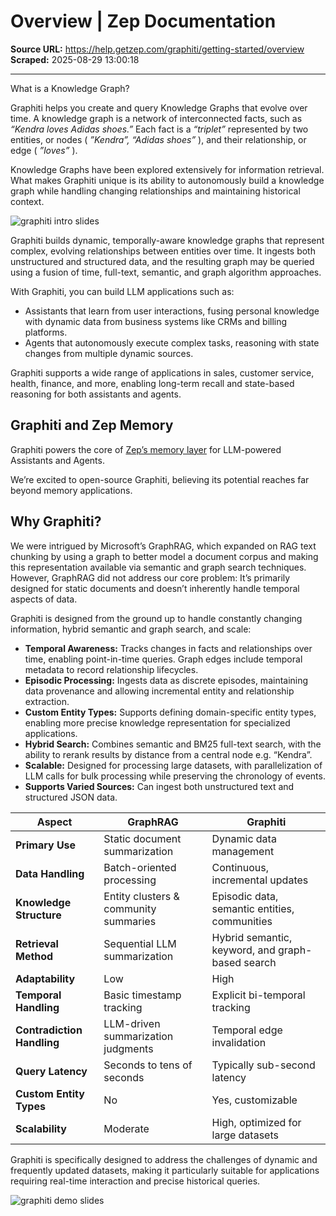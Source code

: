 # Overview | Zep Documentation

**Source URL:** https://help.getzep.com/graphiti/getting-started/overview  
**Scraped:** 2025-08-29 13:00:18

---

What is a Knowledge Graph?

Graphiti helps you create and query Knowledge Graphs that evolve over time. A knowledge graph is a network of interconnected facts, such as _“Kendra loves Adidas shoes.”_ Each fact is a _“triplet”_ represented by two entities, or nodes ( _”Kendra”, “Adidas shoes”_ ), and their relationship, or edge ( _”loves”_ ).

  

Knowledge Graphs have been explored extensively for information retrieval. What makes Graphiti unique is its ability to autonomously build a knowledge graph while handling changing relationships and maintaining historical context.

![graphiti intro slides](https://files.buildwithfern.com/zep.docs.buildwithfern.com/2025-08-28T23:32:12.149Z/images/graphiti-graph-intro.gif)

Graphiti builds dynamic, temporally-aware knowledge graphs that represent complex, evolving relationships between entities over time. It ingests both unstructured and structured data, and the resulting graph may be queried using a fusion of time, full-text, semantic, and graph algorithm approaches.

With Graphiti, you can build LLM applications such as:

  * Assistants that learn from user interactions, fusing personal knowledge with dynamic data from business systems like CRMs and billing platforms.
  * Agents that autonomously execute complex tasks, reasoning with state changes from multiple dynamic sources.

Graphiti supports a wide range of applications in sales, customer service, health, finance, and more, enabling long-term recall and state-based reasoning for both assistants and agents.

## Graphiti and Zep Memory

Graphiti powers the core of [Zep’s memory layer](https://www.getzep.com/) for LLM-powered Assistants and Agents.

We’re excited to open-source Graphiti, believing its potential reaches far beyond memory applications.

## Why Graphiti?

We were intrigued by Microsoft’s GraphRAG, which expanded on RAG text chunking by using a graph to better model a document corpus and making this representation available via semantic and graph search techniques. However, GraphRAG did not address our core problem: It’s primarily designed for static documents and doesn’t inherently handle temporal aspects of data.

Graphiti is designed from the ground up to handle constantly changing information, hybrid semantic and graph search, and scale:

  * **Temporal Awareness:** Tracks changes in facts and relationships over time, enabling point-in-time queries. Graph edges include temporal metadata to record relationship lifecycles.
  * **Episodic Processing:** Ingests data as discrete episodes, maintaining data provenance and allowing incremental entity and relationship extraction.
  * **Custom Entity Types:** Supports defining domain-specific entity types, enabling more precise knowledge representation for specialized applications.
  * **Hybrid Search:** Combines semantic and BM25 full-text search, with the ability to rerank results by distance from a central node e.g. “Kendra”.
  * **Scalable:** Designed for processing large datasets, with parallelization of LLM calls for bulk processing while preserving the chronology of events.
  * **Supports Varied Sources:** Can ingest both unstructured text and structured JSON data.

Aspect| GraphRAG| Graphiti  
---|---|---  
 **Primary Use**|  Static document summarization| Dynamic data management  
 **Data Handling**|  Batch-oriented processing| Continuous, incremental updates  
 **Knowledge Structure**|  Entity clusters & community summaries| Episodic data, semantic entities, communities  
 **Retrieval Method**|  Sequential LLM summarization| Hybrid semantic, keyword, and graph-based search  
 **Adaptability**|  Low| High  
 **Temporal Handling**|  Basic timestamp tracking| Explicit bi-temporal tracking  
 **Contradiction Handling**|  LLM-driven summarization judgments| Temporal edge invalidation  
 **Query Latency**|  Seconds to tens of seconds| Typically sub-second latency  
 **Custom Entity Types**|  No| Yes, customizable  
 **Scalability**|  Moderate| High, optimized for large datasets  
  
Graphiti is specifically designed to address the challenges of dynamic and frequently updated datasets, making it particularly suitable for applications requiring real-time interaction and precise historical queries.

![graphiti demo slides](https://files.buildwithfern.com/zep.docs.buildwithfern.com/2025-08-28T23:32:12.149Z/images/graphiti-intro-slides-stock-2.gif)
